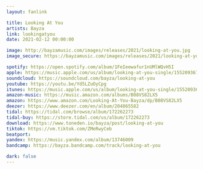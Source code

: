 ```yaml
---
layout: fanlink

title: Looking At You
artists: Bayza
link: lookingatyou
date: 2021-02-12 00:00:00

image: http://bayzamusic.com/images/releases/2021/looking-at-you.jpg
image_secure: https://bayzamusic.com/images/releases/2021/looking-at-you.jpg

spotify: https://open.spotify.com/album/1FeIeewafur1nUMlWQvH5I
apple: https://music.apple.com/us/album/looking-at-you-single/1552093678?app=music&ls=1
soundcloud: https://soundcloud.com/bayza/looking-at-you
youtube: https://youtu.be/Yd5LZuOyCpg
itunes: https://music.apple.com/us/album/looking-at-you-single/1552093678?app=itunes&ls=1
amazon-music: https://music.amazon.com/albums/B08VS82LX5
amazon: https://www.amazon.com/Looking-At-You-Bayza/dp/B08VS82LX5
deezer: https://www.deezer.com/en/album/204865582
tidal: https://tidal.com/browse/album/172262273
tidal-buy: https://store.tidal.com/us/album/172262273
download: https://www.toneden.io/bayza/post/looking-at-you
tiktok: https://vm.tiktok.com/ZMeRwyCeb
beatport: 
yandex: https://music.yandex.com/album/13746009
bandcamp: https://bayza.bandcamp.com/track/looking-at-you

dark: false
---
```

